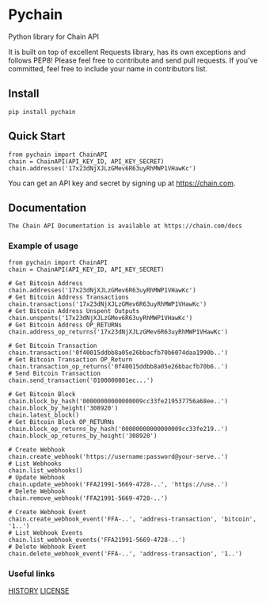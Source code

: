 # Pychain

Python library for Chain API

It is built on top of excellent Requests library, has its own exceptions and follows PEP8! Please feel free to contribute and send pull requests. If you've committed, feel free to include your name in contributors list.

## Install

    pip install pychain

## Quick Start

    from pychain import ChainAPI
    chain = ChainAPI(API_KEY_ID, API_KEY_SECRET)
    chain.addresses('17x23dNjXJLzGMev6R63uyRhMWP1VHawKc')

You can get an API key and secret by signing up at https://chain.com.

## Documentation

    The Chain API Documentation is available at https://chain.com/docs

### Example of usage

    from pychain import ChainAPI
    chain = ChainAPI(API_KEY_ID, API_KEY_SECRET)

    # Get Bitcoin Address
    chain.addresses('17x23dNjXJLzGMev6R63uyRhMWP1VHawKc')
    # Get Bitcoin Address Transactions
    chain.transactions('17x23dNjXJLzGMev6R63uyRhMWP1VHawKc')
    # Get Bitcoin Address Unspent Outputs
    chain.unspents('17x23dNjXJLzGMev6R63uyRhMWP1VHawKc')
    # Get Bitcoin Address OP_RETURNs
    chain.address_op_returns('17x23dNjXJLzGMev6R63uyRhMWP1VHawKc')

    # Get Bitcoin Transaction
    chain.transaction('0f40015ddbb8a05e26bbacfb70b6074daa1990b..')
    # Get Bitcoin Transaction OP_Return
    chain.transaction_op_returns('0f40015ddbb8a05e26bbacfb70b6..')
    # Send Bitcoin Transaction
    chain.send_transaction('0100000001ec...')

    # Get Bitcoin Block
    chain.block_by_hash('00000000000000009cc33fe219537756a68ee..')
    chain.block_by_height('308920')
    chain.latest_block()
    # Get Bitcoin Block OP_RETURNs
    chain.block_op_returns_by_hash('00000000000000009cc33fe219..')
    chain.block_op_returns_by_height('308920')

    # Create Webhook
    chain.create_webhook('https://username:password@your-serve..')
    # List Webhooks
    chain.list_webhooks()
    # Update Webhook
    chain.update_webhook('FFA21991-5669-4728-..', 'https://use..')
    # Delete Webhook
    chain.remove_webhook('FFA21991-5669-4728-..')

    # Create Webhook Event
    chain.create_webhook_event('FFA-..', 'address-transaction', 'bitcoin', '1..')
    # List Webhook Events
    chain.list_webhook_events('FFA21991-5669-4728-..')
    # Delete Webhook Event
    chain.delete_webhook_event('FFA-..', 'address-transaction', '1..')

### Useful links

[HISTORY](HISTORY.md)
[LICENSE](LICENSE)
